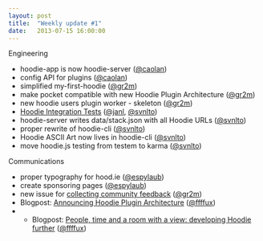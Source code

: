 ```yaml
---
layout: post
title:  "Weekly update #1"
date:   2013-07-15 16:00:00
---
```


Engineering

* hoodie-app is now hoodie-server ([@caolan](https://github.com/caolan))
* config API for plugins ([@caolan](https://github.com/caolan))
* simplified my-first-hoodie ([@gr2m](https://github.com/gr2m))
* make pocket compatible with new Hoodie Plugin Architecture ([@gr2m](https://github.com/gr2m))
* new hoodie users plugin worker - skeleton ([@gr2m](https://github.com/gr2m))
* [Hoodie Integration Tests](https://github.com/hoodiehq/hoodie-integration-test) ([@janl](https://github.com/janl), [@svnlto](https://github.com/svnlto))
* hoodie-server writes data/stack.json with all Hoodie URLs ([@svnlto](https://github.com/svnlto))
* proper rewrite of hoodie-cli ([@svnlto](https://github.com/svnlto))
* Hoodie ASCII Art now lives in hoodie-cli ([@svnlto](https://github.com/svnlto))
* move hoodie.js testing from testem to karma ([@svnlto](https://github.com/svnlto))

Communications

* proper typography for hood.ie ([@espylaub](https://github.com/espy))
* create sponsoring pages ([@espylaub](https://github.com/espy))
* new issue for [collecting community feedback](https://github.com/hoodiehq/hoodie-server/issues/96) ([@gr2m](https://github.com/gr2m))
* Blogpost: [Announcing Hoodie Plugin Architecture](http://blog.hood.ie/2013/07/big-things-to-come-building-the-hoodie-plugin-architecture-making-hoodie-plugin-ready/) ([@ffffux](https://github.com/ffffux))
* * Blogpost: [People, time and a room with a view: developing Hoodie further](http://blog.hood.ie/2013/07/people-time-and-a-room-with-a-view-developing-hoodie-further/) ([@ffffux](https://github.com/ffffux))
